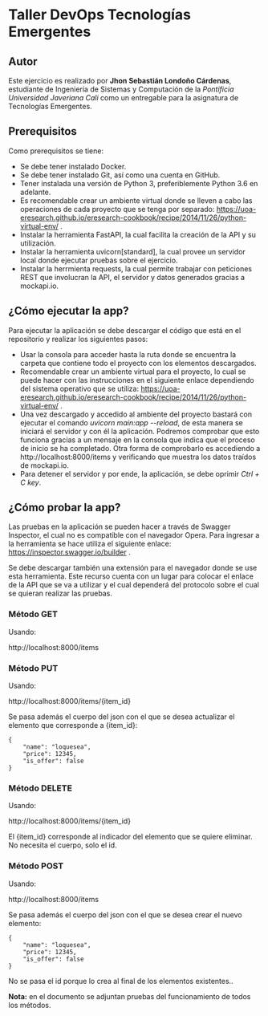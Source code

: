 # Taller DevOps Tecnologías Emergentes

## Autor

Este ejercicio es realizado por **Jhon Sebastián Londoño Cárdenas**, estudiante de Ingeniería de Sistemas y Computación de la *Pontificia Universidad Javeriana Cali* como un entregable para la asignatura de Tecnologías Emergentes.

## Prerequisitos

Como prerequisitos se tiene:

- Se debe tener instalado Docker.
- Se debe tener instalado Git, así como una cuenta en GitHub.
- Tener instalada una versión de Python 3, preferiblemente Python 3.6 en adelante.
- Es recomendable crear un ambiente virtual donde se lleven a cabo las operaciones de cada proyecto que se tenga por separado: https://uoa-eresearch.github.io/eresearch-cookbook/recipe/2014/11/26/python-virtual-env/ .
- Instalar la herramienta FastAPI, la cual facilita la creación de la API y su utilización.
- Instalar la herramienta uvicorn[standard], la cual provee un servidor local donde ejecutar pruebas sobre el ejercicio.
- Instalar la herrmienta requests, la cual permite trabajar con peticiones REST que involucran la API, el servidor y datos generados gracias a mockapi.io.


## ¿Cómo ejecutar la app?


Para ejecutar la aplicación se debe descargar el código que está en el repositorio y realizar los siguientes pasos:

- Usar la consola para acceder hasta la ruta donde se encuentra la carpeta que contiene todo el proyecto con los elementos descargados.
- Recomendable crear un ambiente virtual para el proyecto, lo cual se puede hacer con las instrucciones en el siguiente enlace dependiendo del sistema operativo que se utiliza: https://uoa-eresearch.github.io/eresearch-cookbook/recipe/2014/11/26/python-virtual-env/ .
- Una vez descargado y accedido al ambiente del proyecto bastará con ejecutar el comando *uvicorn main:app --reload*, de esta manera se iniciará el servidor y con él la aplicación. Podremos comprobar que esto funciona gracias a un mensaje en la consola que indica que el proceso de inicio se ha completado. Otra forma de comprobarlo es accediendo a http://localhost:8000/items y verificando que muestra los datos traídos de mockapi.io.
- Para detener el servidor y por ende, la aplicación, se debe oprimir *Ctrl + C key*.


## ¿Cómo probar la app?

Las pruebas en la aplicación se pueden hacer a través de Swagger Inspector, el cual no es compatible con el navegador Opera. Para ingresar a la herramienta se hace utiliza el siguiente enlace: https://inspector.swagger.io/builder .

Se debe descargar también una extensión para el navegador donde se use esta herramienta. Este recurso cuenta con un lugar para colocar el enlace de la API que se va a utilizar y el cual dependerá del protocolo sobre el cual se quieran realizar las pruebas.

### Método GET
Usando:

http://localhost:8000/items

### Método PUT
Usando:

http://localhost:8000/items/{item_id}

Se pasa además el cuerpo del json con el que se desea actualizar el elemento que corresponde a {item_id}:

```
{
    "name": "loquesea",
    "price": 12345,
    "is_offer": false
}
```


### Método DELETE
Usando:

http://localhost:8000/items/{item_id}

El {item_id} corresponde al indicador del elemento que se quiere eliminar. No necesita el cuerpo, solo el id.

### Método POST
Usando:

http://localhost:8000/items

Se pasa además el cuerpo del json con el que se desea crear el nuevo elemento:

```
{
    "name": "loquesea",
    "price": 12345,
    "is_offer": false
}
```
No se pasa el id porque lo crea al final de los elementos existentes..

**Nota:** en el documento se adjuntan pruebas del funcionamiento de todos los métodos.
